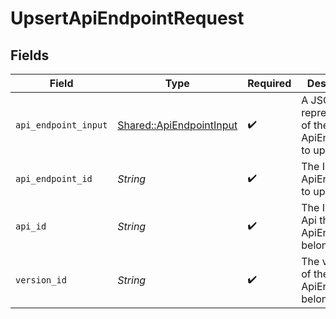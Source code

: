 # UpsertApiEndpointRequest


## Fields

| Field                                                               | Type                                                                | Required                                                            | Description                                                         |
| ------------------------------------------------------------------- | ------------------------------------------------------------------- | ------------------------------------------------------------------- | ------------------------------------------------------------------- |
| `api_endpoint_input`                                                | [Shared::ApiEndpointInput](../../models/shared/apiendpointinput.md) | :heavy_check_mark:                                                  | A JSON representation of the ApiEndpoint to upsert.                 |
| `api_endpoint_id`                                                   | *String*                                                            | :heavy_check_mark:                                                  | The ID of the ApiEndpoint to upsert.                                |
| `api_id`                                                            | *String*                                                            | :heavy_check_mark:                                                  | The ID of the Api the ApiEndpoint belongs to.                       |
| `version_id`                                                        | *String*                                                            | :heavy_check_mark:                                                  | The version ID of the Api the ApiEndpoint belongs to.               |